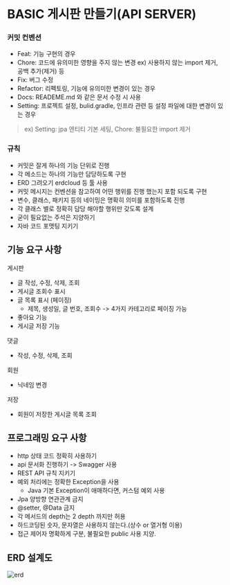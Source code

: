 # BASIC 게시판 만들기(API SERVER)

### 커밋 컨벤션
+ Feat: 기능 구현의 경우
+ Chore: 코드에 유의미한 영향을 주지 않는 변경 ex) 사용하지 않는 import 제거, 공백 추가(제거) 등
+ Fix: 버그 수정
+ Refactor: 리펙토링, 기능에 유의미한 변경이 있는 경우
+ Docs: READEME.md 와 같은 문서 수정 시 사용
+ Setting: 프로젝트 설정, bulid.gradle, 인프라 관련 등 설정 파일에 대한 변경이 있는 경우

> ex) Setting: jpa 엔티티 기본 세팅, Chore: 불필요한 import 제거

### 규칙

+ 커밋은 잘게 하나의 기능 단위로 진행
+ 각 메소드는 하나의 기능만 담당하도록 구현
+ ERD 그려오기 erdcloud 등 툴 사용
+ 커밋 메시지는 컨벤션을 참고하여 어떤 행위를 진행 했는지 포함 되도록 구현
+ 변수, 클래스, 패키지 등의 네이밍은 명확히 의미를 포함하도록 진행
+ 각 클래스 별로 정확히 담당 해야할 행위만 갖도록 설계
+ 굳이 필요없는 주석은 지양하기
+ 자바 코드 포맷팅 지키기

## 기능 요구 사항

게시판
+ 글 작성, 수정, 삭제, 조회
+ 게시글 조회수 표시
+ 글 목록 표시 (페이징)
  - 제목, 생성일, 글 번호, 조회수 -> 4가지 카테고리로 페이징 가능
+ 좋아요 기능
+ 게시글 저장 기능

댓글
+ 작성, 수정, 삭제, 조회

회원
+ 닉네임 변경

저장
+ 회원이 저장한 게시글 목록 조회

## 프로그래밍 요구 사항
+ http 상태 코드 정확히 사용하기
+ api 문서화 진행하기 -> Swagger 사용
+ REST API 규칙 지키기
+ 예외 처리에는 정확한 Exception을 사용
  - Java 기본 Exception이 애매하다면, 커스텀 예외 사용
+ Jpa 양방향 연관관계 금지
+ @setter, @Data 금지
+ 각 메서드의 depth는 2 depth 까지만 허용
+ 하드코딩된 숫자, 문자열은 사용하지 않는다.(상수 or 열거형 이용)
+ 접근 제어자 명확하게 구분, 불필요한 public 사용 지양.


## ERD 설계도
![erd](https://github.com/user-attachments/assets/bb5654ce-9f13-4581-a910-57964fc78b1b)


